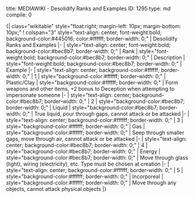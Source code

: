 title:          MEDIAWIKI - Desolidify Ranks and Examples
ID:             1295
type:           md
compile:        0


{| class="wikitable" style="float:right; margin-left: 10px; margin-bottom: 10px;"
! colspan="3" style="text-align: center; font-weight:bold; background-color:#445016; color:#ffffff; border-width: 0;" | Desolidify Ranks and Examples
|-
| style="text-align: center; font-weight:bold; background-color:#bec8b7; border-width: 0;" | Rank
| style="font-weight:bold; background-color:#bec8b7; border-width: 0;" | Description
| style="font-weight:bold; background-color:#bec8b7; border-width: 0;" | Example
|-
| style="text-align: center; background-color:#ffffff; border-width: 0;" | 1
| style="background-color:#ffffff; border-width: 0;" | Plastic/Clay
| style="background-color:#ffffff; border-width: 0;" | Form weapons and other items, +2 bonus to Deception when attempting to impersonate someone
|-
| style="text-align: center; background-color:#bec8b7; border-width: 0;" | 2
| style="background-color:#bec8b7; border-width: 0;" | Liquid
| style="background-color:#bec8b7; border-width: 0;" | True liquid, pour through gaps, cannot attack or be attacked
|-
| style="text-align: center; background-color:#ffffff; border-width: 0;" | 3
| style="background-color:#ffffff; border-width: 0;" | Gas
| style="background-color:#ffffff; border-width: 0;" | Seep through smaller gaps, move through air, cannot attack or be attacked
|-
| style="text-align: center; background-color:#bec8b7; border-width: 0;" | 4
| style="background-color:#bec8b7; border-width: 0;" | Energy
| style="background-color:#bec8b7; border-width: 0;" | Move through glass (light), wiring (electricity), etc. Type must be chosen at creation
|-
| style="text-align: center; background-color:#ffffff; border-width: 0;" | 5
| style="background-color:#ffffff; border-width: 0;" | Incorporeal
| style="background-color:#ffffff; border-width: 0;" | Move through any objects, cannot attack physical objects
|}